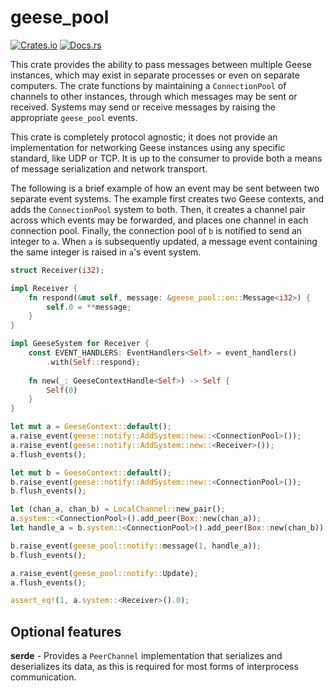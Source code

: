 # geese_pool

[![Crates.io](https://img.shields.io/crates/v/geese_pool.svg)](https://crates.io/crates/geese_pool)
[![Docs.rs](https://docs.rs/geese_pool/badge.svg)](https://docs.rs/geese_pool)

This crate provides the ability to pass messages between multiple Geese instances,
which may exist in separate processes or even on separate computers. The crate functions
by maintaining a `ConnectionPool` of channels to other instances, through which messages
may be sent or received. Systems may send or receive messages by raising the appropriate
`geese_pool` events.

This crate is completely protocol agnostic; it does not provide an implementation for
networking Geese instances using any specific standard, like UDP or TCP. It is up to the
consumer to provide both a means of message serialization and network transport.

The following is a brief example of how an event may be sent between two separate event systems.
The example first creates two Geese contexts, and adds the `ConnectionPool` system to both.
Then, it creates a channel pair across which events may be forwarded, and places one channel
in each connection pool. Finally, the connection pool of `b` is notified to send an integer
to `a`. When `a` is subsequently updated, a message event containing the same integer is raised
in `a`'s event system.

```rust
struct Receiver(i32);

impl Receiver {
    fn respond(&mut self, message: &geese_pool::on::Message<i32>) {
        self.0 = **message;
    }
}

impl GeeseSystem for Receiver {
    const EVENT_HANDLERS: EventHandlers<Self> = event_handlers()
        .with(Self::respond);
    
    fn new(_: GeeseContextHandle<Self>) -> Self {
        Self(0)
    }
}

let mut a = GeeseContext::default();
a.raise_event(geese::notify::AddSystem::new::<ConnectionPool>());
a.raise_event(geese::notify::AddSystem::new::<Receiver>());
a.flush_events();

let mut b = GeeseContext::default();
b.raise_event(geese::notify::AddSystem::new::<ConnectionPool>());
b.flush_events();

let (chan_a, chan_b) = LocalChannel::new_pair();
a.system::<ConnectionPool>().add_peer(Box::new(chan_a));
let handle_a = b.system::<ConnectionPool>().add_peer(Box::new(chan_b));

b.raise_event(geese_pool::notify::message(1, handle_a));
b.flush_events();

a.raise_event(geese_pool::notify::Update);
a.flush_events();

assert_eq!(1, a.system::<Receiver>().0);
```

## Optional features

**serde** - Provides a `PeerChannel` implementation that serializes and deserializes its data, as
this is required for most forms of interprocess communication.